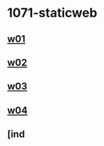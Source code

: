# 1071-staticweb
## [w01](https://github.com/7kwilly/1071-staticweb/tree/master/w01)
## [w02](https://github.com/7kwilly/1071-staticweb/tree/master/w02)
## [w03](https://github.com/7kwilly/1071-staticweb/tree/master/w03)
## [w04](https://github.com/7kwilly/1071-staticweb/tree/master/w04)
## [ind
<!--stackedit_data:
eyJoaXN0b3J5IjpbLTE3MTg0ODQxODddfQ==
-->